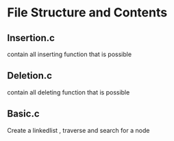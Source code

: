 # File Structure and Contents
## Insertion.c
contain all inserting function that is possible 
## Deletion.c
contain all deleting function that is possible 
## Basic.c
Create a linkedlist , traverse and search for a node
